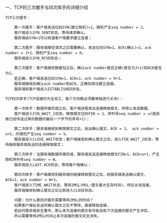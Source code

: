 一、TCP的三次握手与四次挥手的详细介绍
    
    TCP三次握手：

        第一次握手：客户端发送位码SYN(建立联机)=1，随机产生seq number = J。
        客户端进入SYN_SENT状态，等待请求确认。
        服务端由SYN=1可以知道客户端要求建立连接；

        第二次握手：服务端接受请求之后需要确认，发送位码SYN=1、ACK(确认)=1，ack number = J+1，随机产生seq number = K。
        服务端进入SYN_RCVD状态；

        第三次握手：客户端接受数据包之后，确认ack number是否正确(是否为J+1)和ACK是否为1。
        若正确，客户端发送位码SYN=1，ACK=1，ack number = K+1。
        服务端接收后确认ack number和ACK，正确则成功建立连接。
        服务端和客户端进入ESTABLISHED状态。

    TCP四次挥手(TCP连接时为全双工，每个方向都必须要单独进行关闭)：

        第一次挥手：数据传输完成之后，客户端进程发出连接释放报文，并停止发送数据。
        客户端进入FIN_WAIT_1状态，释放报文位码FIN = 1，序列号seq number = u(是前面已经传送过来的数据的最后一个字节的序号+1)；

        第二次挥手：服务端接收到释放报文之后，发出确认报文，ACK = 1， ack number = u+1，并随机产生seq number = V。
        服务器进入CLOSE_WAIT状态；客户端接收到确认报文之后，进入FIN_WAIT_2状态，等待接收服务端发送的连接释放报文；

        第三次挥手：当服务端数据传输完成，服务端发送连接释放报文FIN=1，ACK=u+1，产生随机序列号seq number = W。
        服务端进入LAST_ACK状态，等待客户端确认；

        第四次挥手：客户端接受到服务端的链接释放报文之后，给服务端发送确认报文，ACK=1，ack number = W+1。
        客户端进入TIME_WAIT状态，等待2MSL(MSL:报文最大生存时间)，然后关闭连接。
        服务端接收到确认报文之后立即进入CLOSE状态。

        问题：为什么第四次握手需要等待2MSL的时间？
        如果客户端在发送完确认报文之后不等待，直接释放连接，
        若此时服务端发生重传，那么本次连接的报文有可能会和下次连接的报文产生冲突，
        所以需要等待2MSL时间让本次连接的报文完全消失。

